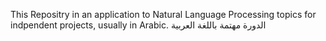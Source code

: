 
This Repositry in an application to Natural Language Processing topics for indpendent projects, usually in Arabic.
الدورة مهتمة باللغة العربية


